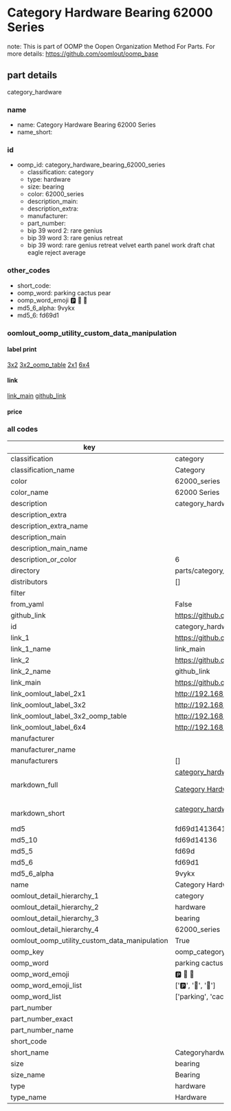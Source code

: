 # Category Hardware Bearing 62000 Series  

note: This is part of OOMP the Oopen Organization Method For Parts. For more details: https://github.com/oomlout/oomp_base

##  part details



category_hardware

### name
* name: Category Hardware Bearing 62000 Series
* name_short: 
### id
* oomp_id: category_hardware_bearing_62000_series
  * classification: category
  * type: hardware
  * size: bearing
  * color: 62000_series
  * description_main: 
  * description_extra: 
  * manufacturer: 
  * part_number: 
  * bip 39 word 2: rare genius
  * bip 39 word 3: rare genius retreat
  * bip 39 word: rare genius retreat velvet earth panel work draft chat eagle reject average

### other_codes
* short_code: 
* oomp_word: parking cactus pear
* oomp_word_emoji :parking: :cactus: :pear:
* md5_6_alpha: 9vykx
* md5_6: fd69d1






### oomlout_oomp_utility_custom_data_manipulation
#### label print
[3x2](http://192.168.1.245:1112/?label=oomp%209vykx)
[3x2_oomp_table](http://192.168.1.107:1112/?label=oomp%209vykx)
[2x1](http://192.168.1.242:1112/?label=oomp%209vykx)
[6x4](http://192.168.1.55:1112/?label=oomp%209vykx)    

#### link

[link_main](https://github.com/oomlout/oomlout_oomp_current_version_messy/tree/main/parts/category_hardware_bearing_62000_series) [github_link](https://github.com/oomlout/oomlout_oomp_part_src/tree/main/parts/category_hardware_bearing_62000_series)                             

#### price







### all codes 
| key | value |  
| --- | --- |  
| classification | category |  
| classification_name | Category |  
| color | 62000_series |  
| color_name | 62000 Series |  
| description | category_hardware |  
| description_extra |  |  
| description_extra_name |  |  
| description_main |  |  
| description_main_name |  |  
| description_or_color | 6  |  
| directory | parts/category_hardware_bearing_62000_series |  
| distributors | [] |  
| filter |  |  
| from_yaml | False |  
| github_link | https://github.com/oomlout/oomlout_oomp_part_src/tree/main/parts/category_hardware_bearing_62000_series |  
| id | category_hardware_bearing_62000_series |  
| link_1 | https://github.com/oomlout/oomlout_oomp_current_version_messy/tree/main/parts/category_hardware_bearing_62000_series |  
| link_1_name | link_main |  
| link_2 | https://github.com/oomlout/oomlout_oomp_part_src/tree/main/parts/category_hardware_bearing_62000_series |  
| link_2_name | github_link |  
| link_main | https://github.com/oomlout/oomlout_oomp_current_version_messy/tree/main/parts/category_hardware_bearing_62000_series |  
| link_oomlout_label_2x1 | http://192.168.1.242:1112/?label=oomp%209vykx |  
| link_oomlout_label_3x2 | http://192.168.1.245:1112/?label=oomp%209vykx |  
| link_oomlout_label_3x2_oomp_table | http://192.168.1.107:1112/?label=oomp%209vykx |  
| link_oomlout_label_6x4 | http://192.168.1.55:1112/?label=oomp%209vykx |  
| manufacturer |  |  
| manufacturer_name |  |  
| manufacturers | [] |  
| markdown_full | [category_hardware_bearing_62000_series](https://github.com/oomlout/oomlout_oomp_current_version_messy/tree/main/parts/category_hardware_bearing_62000_series)<br>[](https://github.com/oomlout/oomlout_oomp_current_version_messy/tree/main/parts/category_hardware_bearing_62000_series)<br>[Category Hardware Bearing 62000 Series](https://github.com/oomlout/oomlout_oomp_current_version_messy/tree/main/parts/category_hardware_bearing_62000_series)<br><br> |  
| markdown_short | [category_hardware_bearing_62000_series](https://github.com/oomlout/oomlout_oomp_current_version_messy/tree/main/parts/category_hardware_bearing_62000_series)<br><br> |  
| md5 | fd69d1413641ffb27e22bf2170183d90 |  
| md5_10 | fd69d14136 |  
| md5_5 | fd69d |  
| md5_6 | fd69d1 |  
| md5_6_alpha | 9vykx |  
| name | Category Hardware Bearing 62000 Series |  
| oomlout_detail_hierarchy_1 | category |  
| oomlout_detail_hierarchy_2 | hardware |  
| oomlout_detail_hierarchy_3 | bearing |  
| oomlout_detail_hierarchy_4 | 62000_series |  
| oomlout_oomp_utility_custom_data_manipulation | True |  
| oomp_key | oomp_category_hardware_bearing_62000_series |  
| oomp_word | parking cactus pear |  
| oomp_word_emoji | :parking: :cactus: :pear: |  
| oomp_word_emoji_list | [':parking:', ':cactus:', ':pear:'] |  
| oomp_word_list | ['parking', 'cactus', 'pear'] |  
| part_number |  |  
| part_number_exact |  |  
| part_number_name |  |  
| short_code |  |  
| short_name | Categoryhardware |  
| size | bearing |  
| size_name | Bearing |  
| type | hardware |  
| type_name | Hardware |  
